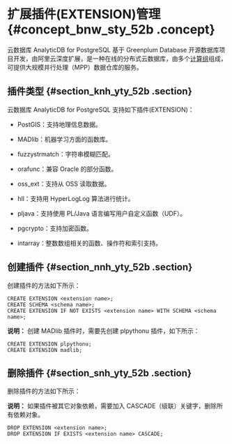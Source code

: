 # 扩展插件\(EXTENSION\)管理 {#concept_bnw_sty_52b .concept}

云数据库 AnalyticDB for PostgreSQL 基于 Greenplum Database 开源数据库项目开发，由阿里云深度扩展，是一种在线的分布式云数据库，由多个[计算组](../../../../intl.zh-CN/产品简介/名词解释.md#)组成，可提供大规模并行处理（MPP）数据仓库的服务。

## 插件类型 {#section_knh_yty_52b .section}

云数据库 AnalyticDB for PostgreSQL 支持如下插件\(EXTENSION\)：

-   PostGIS：支持地理信息数据。

-   MADlib：机器学习方面的函数库。

-   fuzzystrmatch：字符串模糊匹配。

-   orafunc：兼容 Oracle 的部分函数。

-   oss\_ext：支持从 OSS 读取数据。

-   hll：支持用 HyperLogLog 算法进行统计。

-   pljava：支持使用 PL/Java 语言编写用户自定义函数（UDF）。

-   pgcrypto：支持加密函数。

-   intarray：整数数组相关的函数、操作符和索引支持。


## 创建插件 {#section_nnh_yty_52b .section}

创建插件的方法如下所示：

```
CREATE EXTENSION <extension name>;
CREATE SCHEMA <schema name>;
CREATE EXTENSION IF NOT EXISTS <extension name> WITH SCHEMA <schema name>;
```

**说明：** 创建 MADlib 插件时，需要先创建 plpythonu 插件，如下所示：

```
CREATE EXTENSION plpythonu;
CREATE EXTENSION madlib;
```

## 删除插件 {#section_snh_yty_52b .section}

删除插件的方法如下所示：

**说明：** 如果插件被其它对象依赖，需要加入 CASCADE（级联）关键字，删除所有依赖对象。

```
DROP EXTENSION <extension name>;
DROP EXTENSION IF EXISTS <extension name> CASCADE;
```

